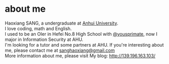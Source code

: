 # about me
Haoxiang SANG, a undergraduate at [Anhui University](https://en.wikipedia.org/wiki/Anhui_University).  
I love coding, math and English.  
I used to be an OIer in Hefei No.8 High School with [@yousprimate](https://github.com/yogsprimate), now I major in Information Security at AHU.  
I'm looking for a tutor and some partners at AHU. If you're interesting about me, please contact me at sanghaoxiang@gmail.com  
More information about me, please visit My blog: http://139.196.163.103/  

